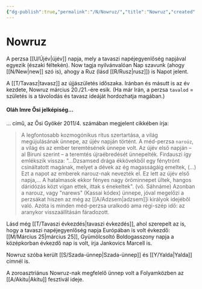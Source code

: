 ```yaml
---
{"dg-publish":true,"permalink":"/N/Nowruz/","title":"Nowruz","created":"2023-11-09T05:04","updated":"2025-09-24T13:58"}
---
```



# Nowruz

A perzsa [[U/Újév\|újév]] napja, mely a tavaszi napéjegyenlőség napjával egyezik (északi féltekén). Now tagja nyilvánvalóan Nap szavunk (ahogy [[N/New\|new]] szó is), ahogy a Ruz (lásd [[R/Rusz\|rusz]]) is Napot jelent.  

A [[T/Tavasz\|tavasz]] az újjászületés időszaka. Iránban és másutt is az év kezdete, Nowruz március 20./21.-ére esik. (Ha már Irán, a perzsa `tavalod` = születés is a távolodás és tavasz ideáját hordozhatja magában.)

#### Oláh Imre Ősi jelképiség...

... című, az Ősi Gyökér 2011/4. számában megjelent cikkében írja:  
> A legfontosabb kozmogónikus rítus szertartása, a világ megújulásának ünnepe, az újév napján történt. A méd-perzsa `naroúz`, a világ és az ember teremtésének ünnepe volt. Az újév első napján – al Biruni szerint – a teremtés újraébredését ünnepelték. Firdauszi így emlékszik vissza: "...Dzsamsed drága ékkövekből egy fénytrónt csináltatott magának, melyet a dévek az ég magasságáig emeltek, (...) Ezt a napot az emberek narouz-nak nevezték el. Ez lett az újév első napja,... A hatalmasok ekkor fényes nagy öröminnepet ültek, hangos dáridózás közt vígan ettek, ittak s énekeltek". (vö. Sáhnáme) Azonban a narouz, vagy "narews" (Kassai kódex) ünnepe, jóval megelőzi a perzsákat hiszen az még az [[A/Adzsem\|adzsem]]i királyok idejéből való. Azóta is minden méd-perzsa uralkodó ama régi-szép idő: az aranykor visszaállításán fáradozott.  

Lásd még [[T/Tavaszi évkezdés\|tavaszi évkezdés]], ahol szerepelt az is, hogy a tavaszi napéjegyenlőség napja Európában is volt évkezdő: [[M/Március 25\|március 25]], Gyümölcsoltó Boldogasszony napja a középkorban évkezdő nap is volt, írja Jankovics Marcell is.  

Nowruz szóba került [[S/Szada-ünnep\|Szada-ünnep]] és [[Y/Yalda\|Yalda]] címnél is.  

A zoroasztriánus Nowruz-nak megfelelő ünnep volt a Folyamközben az [[A/Akitu\|Akitu]] fesztivál ideje.  